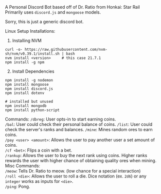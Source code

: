 A Personal Discord Bot based off of Dr. Ratio from Honkai: Star Rail  
Primarily uses `discord.js` and `mongoose` models.  

Sorry, this is just a generic discord bot.  

Linux Setup Installations:
1. Installing NVM
```
curl -o- https://raw.githubusercontent.com/nvm-sh/nvm/v0.39.1/install.sh | bash
nvm install <version>     # this case 21.7.1
npm install -g npm
```
2. Install Dependencies
```
npm install -g nodemon
npm install mongoose
npm install discord.js
npm install dotenv

# installed but unused
npm install mongodb
npm install python-script
```

Commands:
`/dbreg`: User opts-in to start earning coins.  
`/bal`: User could check their personal balance of coins.
`/list`: User could check the server's ranks and balances.
`/mine`: Mines random ores to earn coins.  
`/pay <user> <amount>`: Allows the user to pay another user a set amount of coins.  
`/cf <bet>`: Flips a coin with a bet.  
`/rankup`: Allows the user to buy the next rank using coins. Higher ranks rewards the user with higher chance of obtaining quality ores when mining.  
Misc Commands:  
`/meow`: Tells Dr. Ratio to meow. (low chance for a special interaction)  
`/roll <die>`: Allows the user to roll a die. Dice notation (ex. `2d6`) or any `integer` works as inputs for `<die>`.  
`/ping`: Pong.  
